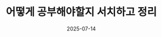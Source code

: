 ---
title: "어떻게 공부해야할지 서치하고 정리"
date: "2025-07-14"
excerpt: "OMSCS 지원을 위한 토플 공부"
category: "English Study" 
tags: ["TOEFL", "영어", "대학원", "OMSCS"]
---